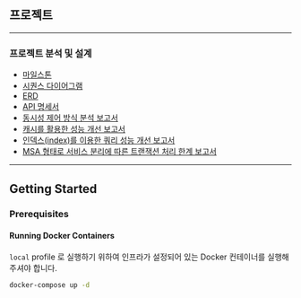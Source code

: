 ## 프로젝트

---

### 프로젝트 분석 및 설계
- [마일스톤](https://github.com/users/ahdrn2016/projects/1)
- [시퀀스 다이어그램](docs/SequenceDiagram/SequenceDiagram.md)
- [ERD](docs/erd/ERD.md)
- [API 명세서](docs/api/API.md)
- [동시성 제어 방식 분석 보고서](docs/report/ConcurrencyControl.md)
- [캐시를 활용한 성능 개선 보고서](docs/report/Cache.md)
- [인덱스(index)를 이용한 쿼리 성능 개선 보고서](https://velog.io/@rowen/SQL-%EC%9D%B8%EB%8D%B1%EC%8A%A4index%EB%A5%BC-%EC%9D%B4%EC%9A%A9%ED%95%9C-%EC%BF%BC%EB%A6%AC-%EC%84%B1%EB%8A%A5-%EA%B0%9C%EC%84%A0)
- [MSA 형태로 서비스 분리에 따른 트랜잭션 처리 한계 보고서](docs/report/MSA.md)

---

## Getting Started

### Prerequisites

#### Running Docker Containers

`local` profile 로 실행하기 위하여 인프라가 설정되어 있는 Docker 컨테이너를 실행해주셔야 합니다.

```bash
docker-compose up -d
```